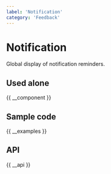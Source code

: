 ```yaml
---
label: 'Notification'
category: 'Feedback'
---
```


# Notification

Global display of notification reminders.

## Used alone

{{ __component }}

## Sample code

{{ __examples }}

## API

{{ __api }}
